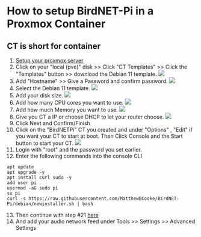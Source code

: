 # How to setup BirdNET-Pi in a Proxmox Container

## CT is short for container

1. [Setup your proxmox server](https://www.proxmox.com/en/proxmox-ve/get-started)
2. Click on your "local (pve)" disk >> Click "CT Templates" >> Click the "Templates" button >> download the Debian 11 template. ![](/Pictures/Proxmox1.png)
3. Add "Hostname" >> Give a Password and confirm password. ![](/Pictures/Proxmox2.png)
4. Select the Debian 11 template. ![](/Pictures/Proxmox3.png)
5. Add your disk size. ![](/Pictures/Proxmox4.png)
6. Add how many CPU cores you want to use. ![](/Pictures/Proxmox5.png)
7. Add how much Memory you want to use. ![](/Pictures/Proxmox6.png)
8. Give you CT a IP or choose DHCP to let your router choose. ![](/Pictures/Proxmox7.png)
9. Click Next and Confirm/Finish
10. Click on the "BirdNETPi" CT you created and under "Options" , "Edit" if you want your CT to start at boot. Then Click Console and the Start button to start your CT. ![](/Pictures/Proxmox8.png)
11. Login with "root" and the password you set earlier.
12. Enter the following commands into the console CLI 
```
apt update
apt upgrade -y
apt install curl sudo -y
add user pi
usermod -aG sudo pi
su pi
curl -s https://raw.githubusercontent.com/MatthewBCooke/BirdNET-Pi/debian/newinstaller.sh | bash
```
13. Then continue with step #21 [here](https://github.com/mcguirepr89/BirdNET-Pi/wiki/Installation-Guide) 
14. And add your audio network feed under Tools >> Settings >> Advanced Settings
